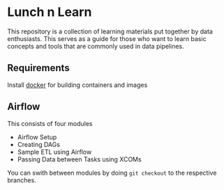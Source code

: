 # Lunch n Learn
This repository is a collection of learning materials put together by data enthusiasts. This serves as a guide for those who want to learn basic concepts and tools that are commonly used in data pipelines.

## Requirements
Install [docker](https://docs.docker.com/get-docker/) for building containers and images

## Airflow
This consists of four modules
- Airflow Setup
- Creating DAGs
- Sample ETL using Airflow
- Passing Data between Tasks using XCOMs

You can swith between modules by doing `git checkout` to the respective branches.
